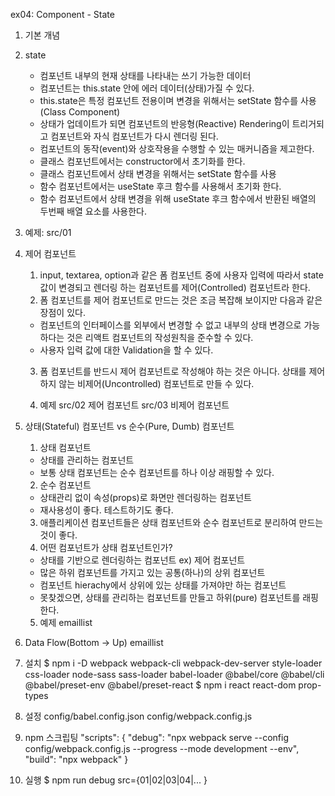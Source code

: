 ex04: Component - State

01. 기본 개념
  1. state
     - 컴포넌트 내부의 현재 상태를 나타내는 쓰기 가능한 데이터
     - 컴포넌트는 this.state 안에 에러 데이터(상태)가질 수 있다.
     - this.state은 특정 컴포넌트 전용이며 변경을 위해서는 setState 함수를 사용(Class Component)
     - 상태가 업데이트가 되면 컴포넌트의 반응형(Reactive) Rendering이 트리거되고 컴포넌트와 자식 컴포넌트가 다시 렌더링 된다.
     - 컴포넌트의 동작(event)와 상호작용을 수행할 수 있는 매커니즘을 제고한다.
     - 클래스 컴포넌트에서는 constructor에서 초기화를 한다.
     - 클래스 컴포넌트에서 상태 변경을 위해서는 setState 함수를 사용
     - 함수 컴포넌트에서는 useState 후크 함수를 사용해서 초기화 한다.
     - 함수 컴포넌트에서 상태 변경을 위해 useState 후크 함수에서 반환된 배열의 두번째 배열 요소를 사용한다. 

  2. 예제: src/01

02. 제어 컴포넌트
    1. input, textarea, option과 같은 폼 컴포넌트 중에 사용자 입력에 따라서 state값이
    변경되고 렌더링 하는 컴포넌트를 제어(Controlled) 컴포넌트라 한다. 
    2. 폼 컴포넌트를 제어 컴포넌트로 만드는 것은 조금 복잡해 보이지만 다음과 같은 장점이 있다.
      - 컴포넌트의 인터페이스를 외부에서 변경할 수 없고 내부의 상태 변경으로 가능하다는 것은 리액트 컴포넌트의 작성원칙을 준수할 수 있다.
      - 사용자 입력 값에 대한 Validation을 할 수 있다.
    3. 폼 컴포넌트를 반드시 제어 컴포넌트로 작성해야 하는 것은 아니다. 상태를 제어하지 않는 비제어(Uncontrolled) 컴포넌트로 만들 수 있다.

    4. 예제
    src/02 제어 컴포넌트
    src/03 비제어 컴포넌트

03. 상태(Stateful) 컴포넌트 vs 순수(Pure, Dumb) 컴포넌트
    1. 상태 컴포넌트
      - 상태를 관리하는 컴포넌트
      - 보통 상태 컴포넌트는 순수 컴포넌트를 하나 이상 래핑할 수 있다.
    2. 순수 컴포넌트
      - 상태관리 없이 속성(props)로 화면만 렌더링하는 컴포넌트
      - 재사용성이 좋다. 테스트하기도 좋다.
    3. 애플리케이션 컴포넌트들은 상태 컴포넌트와 순수 컴포넌트로 분리하여 만드는 것이 좋다.
    4. 어떤 컴포넌트가 상태 컴포넌트인가?
      - 상태를 기반으로 렌더링하는 컴포넌트 ex) 제어 컴포넌트
      - 많은 하위 컴포넌트를 가지고 있는 공통(하나)의 상위 컴포넌트
      - 컴포넌트 hierachy에서 상위에 있는 상태를 가져야만 하는 컴포넌트
      - 못찾겠으면, 상태를 관리하는 컴포넌트를 만들고 하위(pure) 컴포넌트를 래핑한다.
    5. 예제
      emaillist

04.  Data Flow(Bottom -> Up)
    emaillist


1. 설치
$ npm i -D webpack webpack-cli webpack-dev-server style-loader css-loader node-sass sass-loader babel-loader @babel/core @babel/cli @babel/preset-env @babel/preset-react
$ npm i react react-dom prop-types

2. 설정
config/babel.config.json
config/webpack.config.js

3. npm 스크립팅
  "scripts": {
    "debug": "npx webpack serve --config config/webpack.config.js --progress --mode development --env",
    "build": "npx webpack"
  }

4. 실행
$ npm run debug src={01|02|03|04|... }

